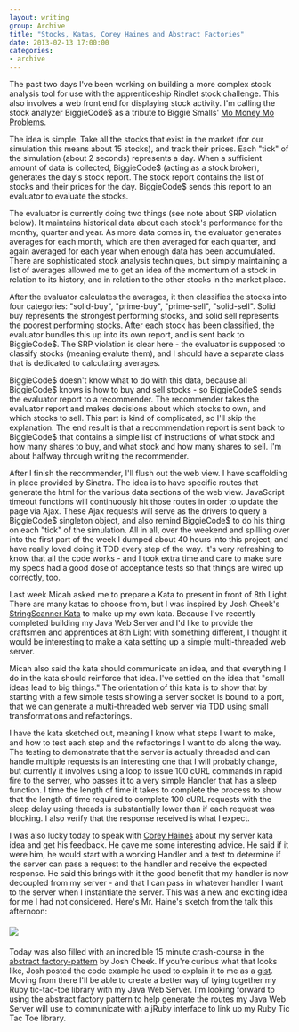 ```yaml
---
layout: writing
group: Archive
title: "Stocks, Katas, Corey Haines and Abstract Factories"
date: 2013-02-13 17:00:00
categories:
- archive
---
```


The past two days I've been working on building a more complex stock analysis tool for use with the apprenticeship Rindlet stock challenge. This also involves a web front end for displaying stock activity. I'm calling the stock analyzer BiggieCode$ as a tribute to Biggie Smalls' [Mo Money Mo Problems](http://www.youtube.com/watch?v=xZ4tNmnuMgQ).

The idea is simple. Take all the stocks that exist in the market (for our simulation this means about 15 stocks), and track their prices. Each "tick" of the simulation (about 2 seconds) represents a day. When a sufficient amount of data is collected, BiggieCode$ (acting as a stock broker), generates the day's stock report. The stock report contains the list of stocks and their prices for the day. BiggieCode$ sends this report to an evaluator to evaluate the stocks.

The evaluator is currently doing two things (see note about SRP violation below). It maintains historical data about each stock's performance for the monthy, quarter and year. As more data comes in, the evaluator generates averages for each month, which are then averaged for each quarter, and again averaged for each year when enough data has been accumulated. There are sophisticated stock analysis techniques, but simply maintaining a list of averages allowed me to get an idea of the momentum of a stock in relation to its history, and in relation to the other stocks in the market place.

After the evaluator calculates the averages, it then classifies the stocks into four categories: "solid-buy", "prime-buy", "prime-sell", "solid-sell". Solid buy represents the strongest performing stocks, and solid sell represents the poorest performing stocks. After each stock has been classified, the evaluator bundles this up into its own report, and is sent back to BiggieCode$. The SRP violation is clear here - the evaluator is supposed to classify stocks (meaning evalute them), and I should have a separate class that is dedicated to calculating averages.

BiggieCode$ doesn't know what to do with this data, because all BiggieCode$ knows is how to buy and sell stocks - so BiggieCode$ sends the evaluator report to a recommender. The recommender takes the evaluator report and makes decisions about which stocks to own, and which stocks to sell. This part is kind of complicated, so I'll skip the explanation. The end result is that a recommendation report is sent back to BiggieCode$ that contains a simple list of instructions of what stock and how many shares to buy, and what stock and how many shares to sell. I'm about halfway through writing the recommender.

After I finish the recommender, I'll flush out the web view. I have scaffolding in place provided by Sinatra. The idea is to have specific routes that generate the html for the various data sections of the web view. JavaScript timeout functions will continuously hit those routes in order to update the page via Ajax. These Ajax requests will serve as the drivers to query a BiggieCode$ singleton object, and also remind BiggieCode$ to do his thing on each "tick" of the simulation. All in all, over the weekend and spilling over into the first part of the week I dumped about 40 hours into this project, and have really loved doing it TDD every step of the way. It's very refreshing to know that all the code works - and I took extra time and care to make sure my specs had a good dose of acceptance tests so that things are wired up correctly, too.

Last week Micah asked me to prepare a Kata to present in front of 8th Light. There are many katas to choose from, but I was inspired by Josh Cheek's [StringScanner Kata](http://vimeo.com/29823879) to make up my own kata. Because I've recently completed building my Java Web Server and I'd like to provide the craftsmen and apprentices at 8th Light with something different, I thought it would be interesting to make a kata setting up a simple multi-threaded web server.

Micah also said the kata should communicate an idea, and that everything I do in the kata should reinforce that idea. I've settled on the idea that "small ideas lead to big things." The orientation of this kata is to show that by starting with a few simple tests showing a server socket is bound to a port, that we can generate a multi-threaded web server via TDD using small transformations and refactorings.

I have the kata sketched out, meaning I know what steps I want to make, and how to test each step and the refactorings I want to do along the way. The testing to demonstrate that the server is actually threaded and can handle multiple requests is an interesting one that I will probably change, but currently it involves using a loop to issue 100 cURL commands in rapid fire to the server, who passes it to a very simple Handler that has a sleep function. I time the length of time it takes to complete the process to show that the length of time required to complete 100 cURL requests with the sleep delay using threads is substantially lower than if each request was blocking. I also verify that the response received is what I expect.

I was also lucky today to speak with [Corey Haines](http://coreyhaines.com/) about my server kata idea and get his feedback. He gave me some interesting advice. He said if it were him, he would start with a working Handler and a test to determine if the server can pass a request to the handler and receive the expected response. He said this brings with it the good benefit that my handler is now decoupled from my server - and that I can pass in whatever handler I want to the server when I instantiate the server. This was a new and exciting idea for me I had not considered. Here's Mr. Haine's sketch from the talk this afternoon:

<div style="width: 600px; margin: 20px auto;">
	<img src="http://i.imgur.com/meLG0mT.jpg" />
</div>

Today was also filled with an incredible 15 minute crash-course in the [abstract factory-pattern](http://en.wikipedia.org/wiki/Abstract_factory_pattern) by Josh Cheek. If you're curious what that looks like, Josh posted the code example he used to explain it to me as a [gist](https://gist.github.com/JoshCheek/4950348). Moving from there I'll be able to create a better way of tying together my Ruby tic-tac-toe library with my Java Web Server. I'm looking forward to using the abstract factory pattern to help generate the routes my Java Web Server will use to communicate with a jRuby interface to link up my Ruby Tic Tac Toe library.
